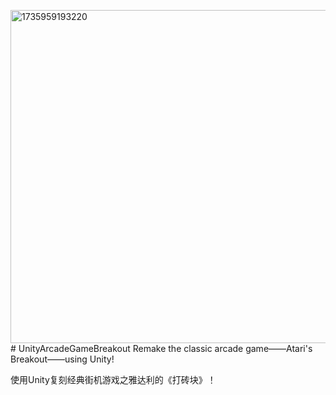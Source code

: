 <img width="533" alt="1735959193220" src="https://github.com/user-attachments/assets/7e79fd76-4916-4775-95c9-d55cea4d44d9" /># UnityArcadeGameBreakout
Remake the classic arcade game——Atari's Breakout——using Unity! 

使用Unity复刻经典街机游戏之雅达利的《打砖块》！


